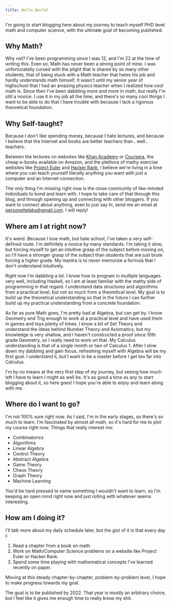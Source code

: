 ```yaml
---
title: Hello World!
---
```


I'm going to start blogging here about my journey to teach myself PHD level math and computer science, with the ultimate goal of becoming published. 


Why Math?
---------

Why not? I've been programming since I was 12, and I'm 22 at the time of writing this. Even so, Math has never been a strong point of mine. I was unfortunatelly cursed with the plight that is shared by so many other students, that of being stuck with a Math teacher that hates his job and hardly understands math himself. It wasn't until my senior year of highschool that I had an amazing physics teacher when I realized how cool math is. Since then I've been dabbling more and more in math, but really I'm still a novice. I use it in my job all the time, and there's so many cool things I want to be able to do that I have trouble with because I lack a rigorous theoretical foundation. 


Why Self-taught?
----------------

Because I don't like spending money, because I hate lectures, and because I believe that the Internet and books are better teachers than.. well.. teachers.

Between the lectures on websites like <a href='https://www.khanacademy.org/'>Khan Academy</a> or <a href='https://www.coursera.org/'>Coursera</a>, the cheap e-books available on Amazon, and the plethora of mathy exercise websites like <a href='http://projecteuler.net/'>Project Euler</a> and <a href='https://www.hackerrank.com/'>Hacker Rank</a>, I believe we're living in a time where you can teach yourself literally anything you want with just a computer and an Internet connection.

The only thing I'm missing right now is the close community of like-minded individuals to bond and learn with. I hope to take care of that through this blog, and through opening up and connecting with other bloggers. If you want to connect about anything, even to just say hi, send me an email at <a href='mailto:personettelabs@gmail.com'>personettelabs@gmail.com</a>. I will reply! 


Where am I at right now?
------------------------

It's weird. Because I love math, but hate school, I've taken a very self-defined route. I'm definitely a novice by many standards. I'm taking it slow, but forcing myself to get an intuitive grasp of the subject before moving on, so I'll have a stronger grasp of the subject than students that are just brute forcing a higher grade. My mantra is to never memorize a formula that I don't understand intuitively. 

Right now I'm dabbling a lot. I know how to program in multiple languages very well, including Haskell, so I am at least familiar with the mathy side of programming in that regard. I understand data structures and algorithms from a practical level, but not so much from a theoretical level. My goal is to build up the theoretical understanding so that in the future I can further build up my practical understanding from a concrete foundation. 

As far as pure Math goes, I'm pretty bad at Algebra, but can get by. I know Geometry and Trig enough to work at a practical level and have used them in games and toys plenty of times. I know a bit of Set Theory and understand the ideas behind Number Theory and Axiomatics, but my knowledge is very shallow, and I haven't constructed a proof since 10th grade Geometry, so I really need to work on that. My Calculus understanding is that of a single month or two of Calculus 1. After I slow down my dabbling and gain focus, refreshing myself with Algebra will be my first goal. I understand it, but I want to be a master before I get too far into Calculus. 

I'm by no means at the very first step of my journey, but seeing how much left I have to learn I might as well be. It's as good a time as any to start blogging about it, so here goes! I hope you're able to enjoy and learn along with me. 


Where do I want to go?
----------------------

I'm not 100% sure right now. As I said, I'm in the early stages, so there's so much to learn. I'm fascinated by almost all math, so it's hard for me to plot my course right now. Things that really interest me:

* Combinatorics
* Algorithms
* Linear Algebra
* Control Theory
* Abstract Algebra
* Game Theory
* Chaos Theory
* Graph Theory
* Machine Learning

You'd be hard pressed to name something I wouldn't want to learn, so I'm keeping an open mind right now and just rolling with whatever seems interesting. 


How am I doing it? 
------------------

I'll talk more about my daily schedule later, but the gist of it is that every day I:

1. Read a chapter from a book on math.
2. Work on Math/Computer Science problems on a website like Project Euler or Hacker Rank. 
3. Spend some time playing with mathematical concepts I've learned recently on paper. 

Moving at this steady chapter-by-chapter, problem-by-problem level, I hope to make progress towards my goal. 

The goal is to be published by 2022. That year is mostly an arbitrary choice, but I feel like it gives me enough time to really know my shit. 